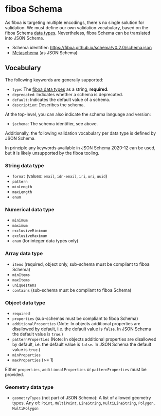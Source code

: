 # fiboa Schema

As fiboa is targeting multiple encodings, there's no single solution for validation.
We must define our own validation vocabulary, based on the fiboa Schema [data types](datatypes.md).
Nevertheless, fiboa Schema can be translated into JSON Schema.

- Schema identifier: <https://fiboa.github.io/schema/v0.2.0/schema.json>
- [Metaschema](https://fiboa.github.io/schema/v0.2.0/schema.json) (as JSON Schema)

## Vocabulary

The following keywords are generally supported:

- `type`: The [fiboa data types](datatypes.md) as a string, **required**.
- `deprecated`: Indicates whether a schema is deprecated.
- `default`: Indicates the default value of a schema.
- `description`: Describes the schema.

At the top-level, you can also indicate the schema language and version:

- `$schema`: The schema identifier, see above.

Additionally, the following validation vocabulary per data type is defined by JSON Schema.

In principle any keywords available in JSON Schema 2020-12 can be used,
but it is likely unsupported by the fiboa tooling.

### String data type

- `format` (values: `email`, `idn-email`, `iri`, `uri`, `uuid`)
- `pattern`
- `minLength`
- `maxLength`
- `enum`

### Numerical data type

- `minimum`
- `maximum`
- `exclusiveMinimum`
- `exclusiveMaximum`
- `enum` (for integer data types only)

### Array data type

- `items` (required, object only, sub-schema must be compliant to fiboa Schema)
- `minItems`
- `maxItems`
- `uniqueItems`
- `contains` (sub-schema must be compliant to fiboa Schema)

### Object data type

- `required`
- `properties` (sub-schemas must be compliant to fiboa Schema)
- `additionalProperties`
  (Note: In objects additional properties are disallowed by default, i.e. the default value is `false`.
  In JSON Schema the default value is `true`.)
- `patternProperties`
  (Note: In objects additional properties are disallowed by default, i.e. the default value is `false`.
  In JSON Schema the default value is `true`.)
- `minProperties`
- `maxProperties` (>= 1)

Either `properties`, `additionalProperties` or `patternProperties` must be provided.

### Geometry data type

- `geometryTypes` (not part of JSON Schema):
  A list of allowed geometry types.
  Any of: `Point`, `MultiPoint`, `LineString`, `MultiLineString`, `Polygon`, `MultiPolygon`
